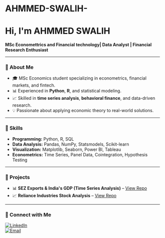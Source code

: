 # AHMMED-SWALIH-
# Hi, I'm AHMMED SWALIH
**MSc Economettrics and Financial technology| Data Analyst | Financial Research Enthusiast**

---

### 🔹 About Me  
- 🎓 MSc Economics student specializing in econometrics, financial markets, and fintech.  
- 📊 Experienced in **Python**, **R**, and statistical modeling.  
- 📈 Skilled in **time series analysis**, **behavioral finance**, and data-driven research.  
- 💡 Passionate about applying economic theory to real-world solutions.

---

### 🔹 Skills  
- **Programming:** Python, R, SQL  
- **Data Analysis:** Pandas, NumPy, Statsmodels, Scikit-learn  
- **Visualization:** Matplotlib, Seaborn, Power BI, Tableau  
- **Econometrics:** Time Series, Panel Data, Cointegration, Hypothesis Testing  

---

### 🔹 Projects  
- 📊 **SEZ Exports & India's GDP (Time Series Analysis)** – [View Repo](#)  
- 📈 **Reliance Industries Stock Analysis** – [View Repo](#)  


---

### 🔹 Connect with Me  
[![LinkedIn](https://img.shields.io/badge/LinkedIn-blue)](https://www.linkedin.com/in/ahmmed-swalih-4aa81a318)  
[![Email](https://img.shields.io/badge/Email-Contact-red)](mailto:swalihsalih22@gmail.com)  
